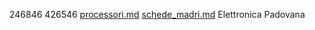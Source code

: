 246846
426546
[processori.md](processori.md)
[schede_madri.md](schede_madri.md)
Elettronica Padovana
